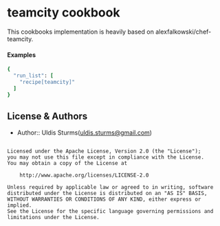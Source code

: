 # teamcity cookbook

This cookbooks implementation is heavily based on alexfalkowski/chef-teamcity.

#### Examples
```ruby
{
  "run_list": [
    "recipe[teamcity]"
  ]
}
```

License & Authors
-----------------
- Author:: Uldis Sturms(<uldis.sturms@gmail.com>)

```text

Licensed under the Apache License, Version 2.0 (the "License");
you may not use this file except in compliance with the License.
You may obtain a copy of the License at

    http://www.apache.org/licenses/LICENSE-2.0

Unless required by applicable law or agreed to in writing, software
distributed under the License is distributed on an "AS IS" BASIS,
WITHOUT WARRANTIES OR CONDITIONS OF ANY KIND, either express or implied.
See the License for the specific language governing permissions and
limitations under the License.
```
